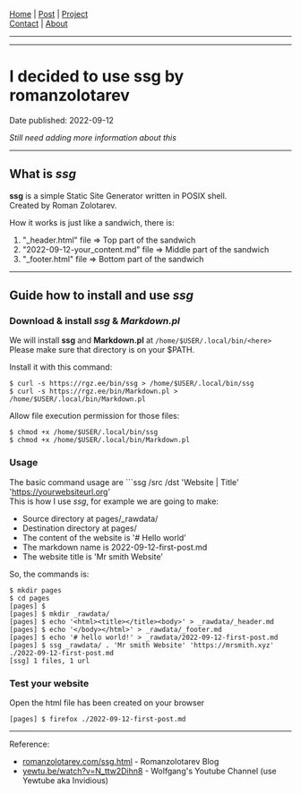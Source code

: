 <nav>
<a href="../index.html">Home</a>
|
<a href="../post.html">Post</a>
|
<a href="../project.html">Project</a>
<nav class="div-right">
<a href="../contact.html">Contact</a>
|
<a href="../about.html">About</a>
</nav>
</nav>
</header>
<hr><hr>
<main>
<!-- Your Content Start After This Line -->


# I decided to use ssg by romanzolotarev 

Date published: 2022-09-12

*Still need adding more information about this*  

---

## What is *ssg*

**ssg** is a simple Static Site Generator written in POSIX shell.  
Created by Roman Zolotarev.  

How it works is just like a sandwich, there is:  

1. "_header.html" file 			=> Top part of the sandwich  
2. "2022-09-12-your_content.md" file 	=> Middle part of the sandwich  
3. "_footer.html" file 			=> Bottom part of the sandwich  

---

## Guide how to install and use *ssg*  

### Download & install *ssg* & *Markdown.pl*  

We will install **ssg** and **Markdown.pl** at ```/home/$USER/.local/bin/<here>```  
Please make sure that directory is on your $PATH.  

Install it with this command:  

```  
$ curl -s https://rgz.ee/bin/ssg > /home/$USER/.local/bin/ssg  
$ curl -s https://rgz.ee/bin/Markdown.pl > /home/$USER/.local/bin/Markdown.pl  
```

Allow file execution permission for those files:  

```  
$ chmod +x /home/$USER/.local/bin/ssg  
$ chmod +x /home/$USER/.local/bin/Markdown.pl  
```

### Usage  

The basic command usage are ```ssg /src /dst 'Website | Title' 'https://yourwebsiteurl.org'  
This is how I use *ssg*, for example we are going to make:

* Source directory at pages/_rawdata/
* Destination directory at pages/
* The content of the website is '# Hello world'
* The markdown name is 2022-09-12-first-post.md
* The website title is 'Mr smith Website'

So, the commands is:

```
$ mkdir pages 
$ cd pages
[pages] $ 
[pages] $ mkdir _rawdata/
[pages] $ echo '<html><title></title><body>' > _rawdata/_header.md
[pages] $ echo '</body></html>' > _rawdata/_footer.md
[pages] $ echo '# hello world!' > _rawdata/2022-09-12-first-post.md
[pages] $ ssg _rawdata/ . 'Mr smith Website' 'https://mrsmith.xyz'
./2022-09-12-first-post.md
[ssg] 1 files, 1 url
```

### Test your website
 
Open the html file has been created on your browser

```
[pages] $ firefox ./2022-09-12-first-post.md
```
---

Reference:  

* [romanzolotarev.com/ssg.html](https://romanzolotarev.com/ssg.html)  - Romanzolotarev Blog  
* [yewtu.be/watch?v=N_ttw2Dihn8](https://www.youtube.com/watch?v=N_ttw2Dihn8)  - Wolfgang's Youtube Channel (use Yewtube aka Invidious)   
